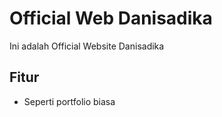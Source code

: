 # Official Web Danisadika
Ini adalah Official Website Danisadika

## Fitur
- Seperti portfolio biasa
